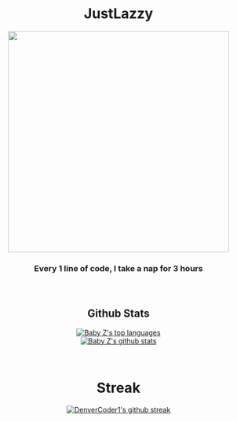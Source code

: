 <div align="center">
  <h1>JustLazzy</h1>
  <kbd>
  <img src="https://media.discordapp.net/attachments/943001162196611103/943334641283235890/Comission_Alit_20220204211849.png" width="450">
  </kbd>
  <h3 align="center">Every 1 line of code, I take a nap for 3 hours<h3>
</div>

</BR>

</tr>

<h2 align="center">Github Stats</h2>
<div align="center">
  
[![Baby Z's top languages](https://github-readme-stats.vercel.app/api/top-langs/?username=JustLazzy&theme=blue-green)](https://github.com/JustLazzy)
  </BR>
[![Baby Z's github stats](https://github-readme-stats.vercel.app/api?username=JustLazzy&theme=blue-green)](https://github.com/JustLazzy)

</div>
</BR>


<div align="center">
  <h1>Streak</h1>

  [![DenverCoder1's github streak](https://github-readme-streak-stats.herokuapp.com/?user=JustLazzy&theme=blue-green)](https://github.com/JustLazzy)
</div>

